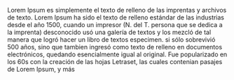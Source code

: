 Lorem Ipsum es simplemente el texto de relleno de las imprentas y 
archivos de texto. Lorem Ipsum ha sido el texto de relleno estándar de 
las industrias desde el año 1500, cuando un impresor (N. del T. persona 
que se dedica a la imprenta) desconocido usó una galería de textos y 
los mezcló de tal manera que logró hacer un libro de textos especimen. 
si sólo sobrevivió 500 años, sino que tambien ingresó como texto de 
relleno en documentos electrónicos, quedando esencialmente igual al 
original. Fue popularizado en los 60s con la creación de las hojas 
Letraset, las cuales contenian pasajes de Lorem Ipsum, y más 